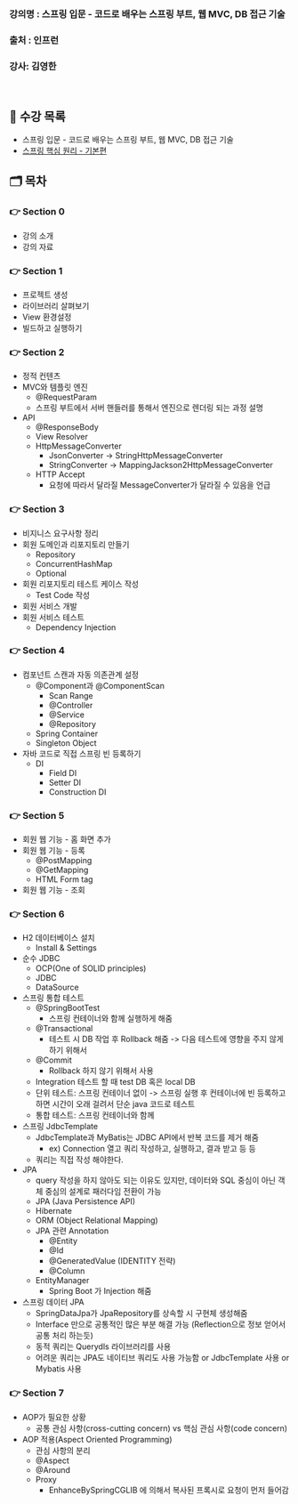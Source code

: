 ### 강의명 : 스프링 입문 - 코드로 배우는 스프링 부트, 웹 MVC, DB 접근 기술
### 출처  : 인프런
### 강사: 김영한
</br>

## 📑 수강 목록
- 스프링 입문 - 코드로 배우는 스프링 부트, 웹 MVC, DB 접근 기술
- [스프링 핵심 원리 - 기본편](https://github.com/nashs789/hello-spring-basic)

## 🗂️ 목차
### 👉 Section 0
- 강의 소개
- 강의 자료
### 👉 Section 1
- 프로젝트 생성
- 라이브러리 살펴보기
- View 환경설정
- 빌드하고 실행하기
### 👉 Section 2
- 정적 컨텐츠
- MVC와 템플릿 엔진
    - @RequestParam 
    - 스프링 부트에서 서버 핸들러를 통해서 엔진으로 렌더링 되는 과정 설명
- API
    - @ResponseBody
    - View Resolver
    - HttpMessageConverter
        - JsonConverter -> StringHttpMessageConverter 
        - StringConverter -> MappingJackson2HttpMessageConverter
    - HTTP Accept
        - 요청에 따라서 달라질 MessageConverter가 달라질 수 있음을 언급 
### 👉 Section 3
- 비지니스 요구사항 정리
- 회원 도메인과 리포지토리 만들기
    - Repository 
    - ConcurrentHashMap
    - Optional
- 회원 리포지토리 테스트 케이스 작성
    - Test Code 작성 
- 회원 서비스 개발
- 회원 서비스 테스트
    - Dependency Injection 
### 👉 Section 4
- 컴포넌트 스캔과 자동 의존관계 설정
    - @Component과 @ComponentScan
        - Scan Range 
        - @Controller
        - @Service
        - @Repository
    - Spring Container
    - Singleton Object
- 자바 코드로 직접 스프링 빈 등록하기
    - DI
        - Field DI
        - Setter DI
        - Construction DI
### 👉 Section 5
- 회원 웹 기능 - 홈 화면 추가
- 회원 웹 기능 - 등록
    - @PostMapping
    - @GetMapping
    - HTML Form tag
- 회원 웹 기능 - 조회
### 👉 Section 6
- H2 데이터베이스 설치
    - Install & Settings
- 순수 JDBC
    - OCP(One of SOLID principles)
    - JDBC
    - DataSource
- 스프링 통합 테스트
    - @SpringBootTest
        - 스프링 컨테이너와 함께 실행하게 해줌 
    - @Transactional
        - 테스트 시 DB 작업 후 Rollback 해줌 -> 다음 테스트에 영향을 주지 않게 하기 위해서
    - @Commit
        - Rollback 하지 않기 위해서 사용 
    - Integration 테스트 할 때 test DB 혹은 local DB
    - 단위 테스트: 스프링 컨테이너 없이 -> 스프링 실행 후 컨테이너에 빈 등록하고 하면 시간이 오래 걸려서 단순 java 코드로 테스트
    - 통합 테스트: 스프링 컨테이너와 함께
- 스프링 JdbcTemplate
    - JdbcTemplate과 MyBatis는 JDBC API에서 반복 코드를 제거 해줌
        - ex) Connection 열고 쿼리 작성하고, 실행하고, 결과 받고 등 등
    - 쿼리는 직접 작성 해야한다.
- JPA
    - query 작성을 하지 않아도 되는 이유도 있지만, 데이터와 SQL 중심이 아닌 객체 중심의 설계로 패러다임 전환이 가능
    - JPA (Java Persistence API)
    - Hibernate
    - ORM (Object Relational Mapping)
    - JPA 관련 Annotation
        - @Entity
        - @Id
        - @GeneratedValue (IDENTITY 전략)
        - @Column
    - EntityManager
        - Spring Boot 가 Injection 해줌
- 스프링 데이터 JPA
    - SpringDataJpa가 JpaRepository를 상속할 시 구현체 생성해줌
    - Interface 만으로 공통적인 많은 부분 해결 가능 (Reflection으로 정보 얻어서 공통 처리 하는듯)
    - 동적 쿼리는 Querydls 라이브러리를 사용
    - 어려운 쿼리는 JPA도 네이티브 쿼리도 사용 가능함 or JdbcTemplate 사용 or Mybatis 사용
### 👉 Section 7
- AOP가 필요한 상황
    - 공통 관심 사항(cross-cutting concern) vs 핵심 관심 사항(code concern)
- AOP 적용(Aspect Oriented Programming)
    - 관심 사항의 분리
    - @Aspect
    - @Around
    - Proxy
        - EnhanceBySpringCGLIB 에 의해서 복사된 프록시로 요청이 먼저 들어감
